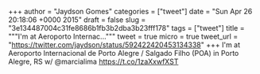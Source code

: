 
+++
author = "Jaydson Gomes"
categories = ["tweet"]
date = "Sun Apr 26 20:18:06 +0000 2015"
draft = false
slug = "3e134487004c31fe8686b1fb3b2dba3b23fff178"
tags = ["tweet"]
title = """I'm at Aeroporto Internac..."""
tweet = true
micro = true
tweet_url = "https://twitter.com/jaydson/status/592422420453134338"
+++
I'm at Aeroporto Internacional de Porto Alegre / Salgado Filho (POA) in Porto Alegre, RS w/ @marcialima https://t.co/1zaXxwfXST
